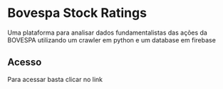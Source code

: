 # Bovespa Stock Ratings
Uma plataforma para analisar dados fundamentalistas das ações da BOVESPA utilizando um crawler em python e um database em firebase

## Acesso
Para acessar basta clicar no link
